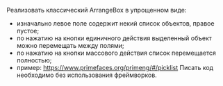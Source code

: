 Реализовать классический ArrangeBox в упрощенном виде:
- изначально левое поле содержит некий список объектов, правое пустое;
- по нажатию на кнопки единичного действия выделенный объект можно перемещать между полями;
- по нажатию на кнопки массового действия список перемещается полностью;
- пример: https://www.primefaces.org/primeng/#/picklist
 Писать код необходимо без использования фреймворков.